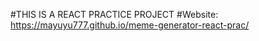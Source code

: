 
#THIS IS A REACT PRACTICE PROJECT
#Website: https://mayuyu777.github.io/meme-generator-react-prac/


